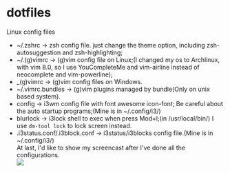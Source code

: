 # dotfiles
Linux config files

- ~/.zshrc -> zsh config file. just change the theme option, including zsh-autosuggestion and zsh-highlighting;
- ~/.(g)vimrc -> (g)vim config file on Linux;(I changed my os to Archlinux, with vim 8.0, so I use YouCompleteMe and vim-airline instead of neocomplete and vim-powerline);
- _(g)vimrc -> (g)vim config files on Windows.
- ~/.vimrc.bundles -> (g)vim plugins managed by bundle(Only on unix based system).
- config -> i3wm config file with font awesome icon-font; Be careful about the auto startup programs;(Mine is in ~/.config/i3/)
- blurlock -> i3lock shell to exec when press Mod+l;(in /usr/local/bin/) I use ``dm-tool lock`` to lock screen instead.
- .i3status.conf/.i3block.conf -> i3status/i3blocks config file.(Mine is in ~/.config/i3/)   
At last, I'd like to show my screencast after I've done all the configurations.   
![](http://7xnyb9.com1.z0.glb.clouddn.com/screenFetch-2016-11-29_11-56-16.png)
